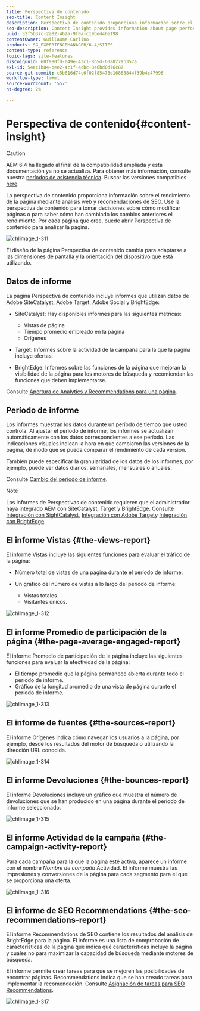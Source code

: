 ```yaml
---
title: Perspectiva de contenido
seo-title: Content Insight
description: Perspectiva de contenido proporciona información sobre el rendimiento de la página mediante análisis web y recomendaciones de SEO
seo-description: Content Insight provides information about page performance using web analytics and SEO recommendation
uuid: 32f5b37c-2a82-462a-9f0a-c19bed46e198
contentOwner: Guillaume Carlino
products: SG_EXPERIENCEMANAGER/6.4/SITES
content-type: reference
topic-tags: site-features
discoiquuid: 60f980fd-049e-43c1-8b5d-60a8279b357a
exl-id: 54ec1b84-bee2-4c1f-acbc-8e6bd0d76c87
source-git-commit: c5b816d74c6f02f85476d16868844f39b4c47996
workflow-type: tm+mt
source-wordcount: '557'
ht-degree: 2%

---
```


# Perspectiva de contenido{#content-insight}

>[!CAUTION]
>
>AEM 6.4 ha llegado al final de la compatibilidad ampliada y esta documentación ya no se actualiza. Para obtener más información, consulte nuestra [períodos de asistencia técnica](https://helpx.adobe.com/es/support/programs/eol-matrix.html). Buscar las versiones compatibles [here](https://experienceleague.adobe.com/docs/).

La perspectiva de contenido proporciona información sobre el rendimiento de la página mediante análisis web y recomendaciones de SEO. Use la perspectiva de contenido para tomar decisiones sobre cómo modificar páginas o para saber cómo han cambiado los cambios anteriores el rendimiento. Por cada página que cree, puede abrir Perspectiva de contenido para analizar la página.

![chlimage_1-311](assets/chlimage_1-311.png)

El diseño de la página Perspectiva de contenido cambia para adaptarse a las dimensiones de pantalla y la orientación del dispositivo que está utilizando.

## Datos de informe

La página Perspectiva de contenido incluye informes que utilizan datos de Adobe SiteCatalyst, Adobe Target, Adobe Social y BrightEdge:

* SiteCatalyst: Hay disponibles informes para las siguientes métricas:

   * Vistas de página
   * Tiempo promedio empleado en la página
   * Orígenes

* Target: Informes sobre la actividad de la campaña para la que la página incluye ofertas.
* BrightEdge: Informes sobre las funciones de la página que mejoran la visibilidad de la página para los motores de búsqueda y recomiendan las funciones que deben implementarse.

Consulte [Apertura de Analytics y Recommendations para una página](/help/sites-authoring/ci-analyze.md#opening-analytics-and-recommendations-for-a-page).

## Período de informe

Los informes muestran los datos durante un período de tiempo que usted controla. Al ajustar el período de informe, los informes se actualizan automáticamente con los datos correspondientes a ese período. Las indicaciones visuales indican la hora en que cambiaron las versiones de la página, de modo que se pueda comparar el rendimiento de cada versión.

También puede especificar la granularidad de los datos de los informes, por ejemplo, puede ver datos diarios, semanales, mensuales o anuales.

Consulte [Cambio del período de informe](/help/sites-authoring/ci-analyze.md#changing-the-reporting-period).

>[!NOTE]
>
>Los informes de Perspectivas de contenido requieren que el administrador haya integrado AEM con SiteCatalyst, Target y BrightEdge. Consulte [Integración con SightCatalyst](/help/sites-administering/adobeanalytics.md), [Integración con Adobe Target](/help/sites-administering/target.md)y [Integración con BrightEdge](/help/sites-administering/brightedge.md).

## El informe Vistas {#the-views-report}

El informe Vistas incluye las siguientes funciones para evaluar el tráfico de la página:

* Número total de vistas de una página durante el período de informe.
* Un gráfico del número de vistas a lo largo del período de informe:

   * Vistas totales.
   * Visitantes únicos.

![chlimage_1-312](assets/chlimage_1-312.png)

## El informe Promedio de participación de la página {#the-page-average-engaged-report}

El informe Promedio de participación de la página incluye las siguientes funciones para evaluar la efectividad de la página:

* El tiempo promedio que la página permanece abierta durante todo el período de informe.
* Gráfico de la longitud promedio de una vista de página durante el período de informe.

![chlimage_1-313](assets/chlimage_1-313.png)

## El informe de fuentes {#the-sources-report}

El informe Orígenes indica cómo navegan los usuarios a la página, por ejemplo, desde los resultados del motor de búsqueda o utilizando la dirección URL conocida.

![chlimage_1-314](assets/chlimage_1-314.png)

## El informe Devoluciones {#the-bounces-report}

El informe Devoluciones incluye un gráfico que muestra el número de devoluciones que se han producido en una página durante el período de informe seleccionado.

![chlimage_1-315](assets/chlimage_1-315.png)

## El informe Actividad de la campaña {#the-campaign-activity-report}

Para cada campaña para la que la página esté activa, aparece un informe con el nombre *Nombre de campaña* Actividad. El informe muestra las impresiones y conversiones de la página para cada segmento para el que se proporciona una oferta.

![chlimage_1-316](assets/chlimage_1-316.png)

## El informe de SEO Recommendations {#the-seo-recommendations-report}

El informe Recommendations de SEO contiene los resultados del análisis de BrightEdge para la página. El informe es una lista de comprobación de características de la página que indica qué características incluye la página y cuáles no para maximizar la capacidad de búsqueda mediante motores de búsqueda.

El informe permite crear tareas para que se mejoren las posibilidades de encontrar páginas. Recommendations indica que se han creado tareas para implementar la recomendación. Consulte [Asignación de tareas para SEO Recommendations](/help/sites-authoring/ci-analyze.md#assigning-tasks-for-seo-recommendations).

![chlimage_1-317](assets/chlimage_1-317.png)

